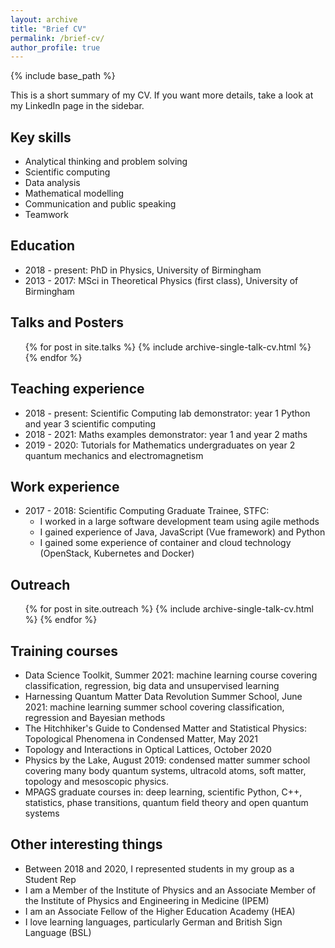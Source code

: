 ```yaml
---
layout: archive
title: "Brief CV"
permalink: /brief-cv/
author_profile: true
---
```


{% include base_path %}

This is a short summary of my CV. If you want more details, take a look at my LinkedIn page in the sidebar.

Key skills
----------
* Analytical thinking and problem solving
* Scientific computing
* Data analysis
* Mathematical modelling
* Communication and public speaking
* Teamwork

Education
---------
* 2018 - present: PhD in Physics, University of Birmingham
* 2013 - 2017: MSci in Theoretical Physics (first class), University of Birmingham 

Talks and Posters
-----------------
<ul>{% for post in site.talks %}
  {% include archive-single-talk-cv.html %}
{% endfor %}</ul>

Teaching experience
-------------------
* 2018 - present: Scientific Computing lab demonstrator: year 1 Python and year 3 scientific computing
* 2018 - 2021: Maths examples demonstrator: year 1 and year 2 maths
* 2019 - 2020: Tutorials for Mathematics undergraduates on year 2 quantum mechanics and electromagnetism

Work experience
---------------
* 2017 - 2018: Scientific Computing Graduate Trainee, STFC:
  * I worked in a large software development team using agile methods
  * I gained experience of Java, JavaScript (Vue framework) and Python
  * I gained some experience of container and cloud technology (OpenStack, Kubernetes and Docker)

Outreach
--------
<ul>{% for post in site.outreach %}
  {% include archive-single-talk-cv.html %}
{% endfor %}</ul>

Training courses
----------------
* Data Science Toolkit, Summer 2021: machine learning course covering classification, regression, big data and unsupervised learning
* Harnessing Quantum Matter Data Revolution Summer School, June 2021: machine learning summer school covering classification, regression and Bayesian methods
* The Hitchhiker's Guide to Condensed Matter and Statistical Physics: Topological Phenomena in Condensed Matter, May 2021
* Topology and Interactions in Optical Lattices, October 2020
* Physics by the Lake, August 2019: condensed matter summer school covering many body quantum systems, ultracold atoms, soft matter, topology and mesoscopic physics.
* MPAGS graduate courses in: deep learning, scientific Python, C++, statistics, phase transitions, quantum field theory and open quantum systems

Other interesting things
------------------------
* Between 2018 and 2020, I represented students in my group as a Student Rep
* I am a Member of the Institute of Physics and an Associate Member of the Institute of Physics and Engineering in Medicine (IPEM)
* I am an Associate Fellow of the Higher Education Academy (HEA)
* I love learning languages, particularly German and British Sign Language (BSL)